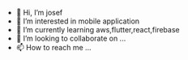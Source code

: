 - 👋 Hi, I’m josef
- 👀 I’m interested in mobile application 
- 🌱 I’m currently learning aws,flutter,react,firebase
- 💞️ I’m looking to collaborate on ...
- 📫 How to reach me ...

<!---
yosepcode/yosepcode is a ✨ special ✨ repository because its `README.md` (this file) appears on your GitHub profile.
You can click the Preview link to take a look at your changes.
--->

